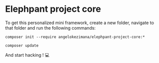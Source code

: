 # Elephpant project core

To get this personalized mini framework, create a new folder, navigate to that folder and run the following commands:

```
composer init --require angelokezimana/elephpant-project-core:*
```

```
composer update
```

And start hacking ! 💻
